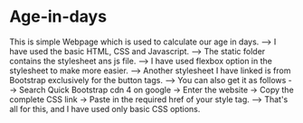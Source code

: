 # Age-in-days
This is simple Webpage which is used to calculate our age in days.
--> I have used the basic HTML, CSS and Javascript. 
--> The static folder contains the stylesheet ans js file.
--> I have used flexbox option in the stylesheet to make more easier.
--> Another stylesheet I have linked is from Bootstrap exclusively for the button tags.
--> You can also get it as follows
       --> Search Quick Bootstrap cdn 4 on google -> Enter the website -> Copy the complete CSS link -> Paste in the required href of your style tag.
--> That's all for this, and I have used only basic CSS options.
